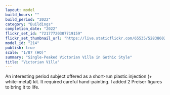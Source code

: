 ```yaml
---
layout: model
build_hours: ""
build_period: "2022"
category: "Buildings"
completion_date: "2022"
flickr_set_id: "72177720307719159"
flickr_set_thumbnail_url: "https://live.staticflickr.com/65535/52838602475_a59c1b0b52_m.jpg"
model_id: "214"
publish: true
scale: "1/87 (HO)"
summary: "Single-Peaked Victorian Villa in Gothic Style"
title: "Victorian Villa"
---
```


An interesting period subject offered as a short-run plastic injection (+ white-metal) kit. It required careful hand-painting. I added 2 Preiser figures to bring it to life.
